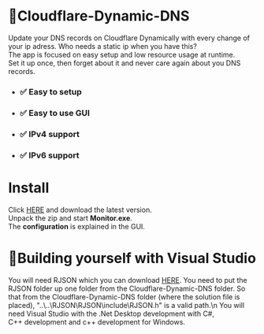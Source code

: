 # 🚀Cloudflare-Dynamic-DNS
Update your DNS records on Cloudflare Dynamically with every change of your ip adress. Who needs a static ip when you have this?  
The app is focused on easy setup and low resource usage at runtime.  
Set it up once, then forget about it and never care again about you DNS records.

- ### ✅ Easy to setup
- ### ✅ Easy to use GUI
- ### ✅ IPv4 support
- ### ✅ IPv6 support

# Install
Click [HERE](https://github.com/Random-typ/Cloudflare-Dynamic-DNS/releases) and download the latest version.  
Unpack the zip and start **Monitor.exe**.  
The **configuration** is explained in the GUI.

# 🧰Building yourself with Visual Studio
You will need RJSON which you can download [HERE](https://github.com/Random-typ/RJSON).
You need to put the RJSON folder up one folder from the Cloudflare-Dynamic-DNS folder. So that from the Cloudflare-Dynamic-DNS folder (where the solution file is placed), "..\\..\RJSON\RJSON\include\RJSON.h" is a valid path.\n
You will need Visual Studio with the .Net Desktop development with C#,  
C++ development and c++ development for Windows.

